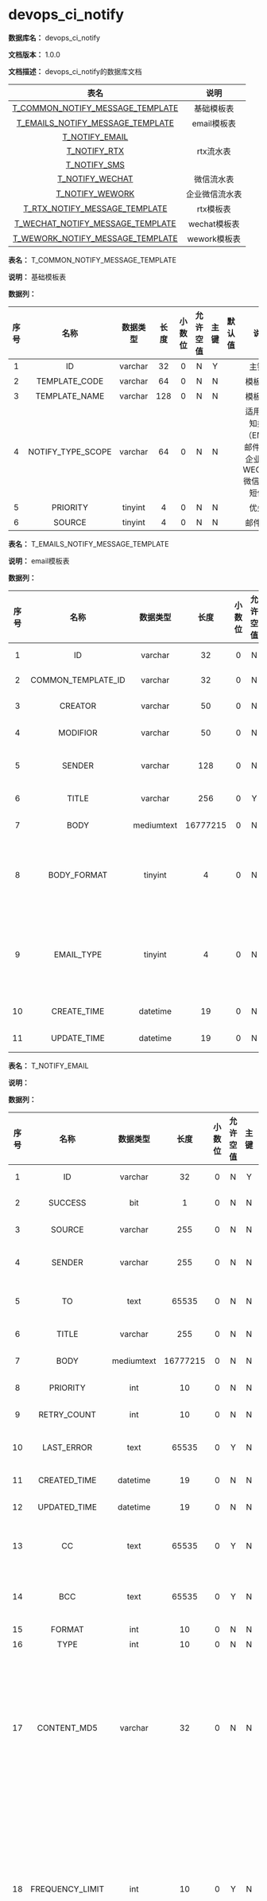 # devops\_ci\_notify

**数据库名：** devops\_ci\_notify

**文档版本：** 1.0.0

**文档描述：** devops\_ci\_notify的数据库文档

|                            表名                            |     说明    |
| :------------------------------------------------------: | :-------: |
| [T\_COMMON\_NOTIFY\_MESSAGE\_TEMPLATE](broken-reference) |   基础模板表   |
| [T\_EMAILS\_NOTIFY\_MESSAGE\_TEMPLATE](broken-reference) |  email模板表 |
|           [T\_NOTIFY\_EMAIL](broken-reference)           |           |
|            [T\_NOTIFY\_RTX](broken-reference)            |   rtx流水表  |
|            [T\_NOTIFY\_SMS](broken-reference)            |           |
|           [T\_NOTIFY\_WECHAT](broken-reference)          |   微信流水表   |
|           [T\_NOTIFY\_WEWORK](broken-reference)          |  企业微信流水表  |
|   [T\_RTX\_NOTIFY\_MESSAGE\_TEMPLATE](broken-reference)  |   rtx模板表  |
| [T\_WECHAT\_NOTIFY\_MESSAGE\_TEMPLATE](broken-reference) | wechat模板表 |
| [T\_WEWORK\_NOTIFY\_MESSAGE\_TEMPLATE](broken-reference) | wework模板表 |

**表名：** T\_COMMON\_NOTIFY\_MESSAGE\_TEMPLATE

**说明：** 基础模板表

**数据列：**

|  序号 |          名称         |   数据类型  |  长度 | 小数位 | 允许空值 |  主键 | 默认值 |                    说明                    |
| :-: | :-----------------: | :-----: | :-: | :-: | :--: | :-: | :-: | :--------------------------------------: |
|  1  |          ID         | varchar |  32 |  0  |   N  |  Y  |     |                   主键ID                   |
|  2  |    TEMPLATE\_CODE   | varchar |  64 |  0  |   N  |  N  |     |                   模板代码                   |
|  3  |    TEMPLATE\_NAME   | varchar | 128 |  0  |   N  |  N  |     |                   模板名称                   |
|  4  | NOTIFY\_TYPE\_SCOPE | varchar |  64 |  0  |   N  |  N  |     | 适用的通知类型（EMAIL:邮件RTX:企业微信WECHAT:微信SMS:短信） |
|  5  |       PRIORITY      | tinyint |  4  |  0  |   N  |  N  |     |                    优先级                   |
|  6  |        SOURCE       | tinyint |  4  |  0  |   N  |  N  |     |                   邮件来源                   |

**表名：** T\_EMAILS\_NOTIFY\_MESSAGE\_TEMPLATE

**说明：** email模板表

**数据列：**

|  序号 |          名称          |    数据类型    |    长度    | 小数位 | 允许空值 |  主键 |         默认值        |         说明         |
| :-: | :------------------: | :--------: | :------: | :-: | :--: | :-: | :----------------: | :----------------: |
|  1  |          ID          |   varchar  |    32    |  0  |   N  |  Y  |                    |        主键ID        |
|  2  | COMMON\_TEMPLATE\_ID |   varchar  |    32    |  0  |   N  |  N  |                    |        模板ID        |
|  3  |        CREATOR       |   varchar  |    50    |  0  |   N  |  N  |                    |         创建者        |
|  4  |       MODIFIOR       |   varchar  |    50    |  0  |   N  |  N  |                    |         修改者        |
|  5  |        SENDER        |   varchar  |    128   |  0  |   N  |  N  |       DevOps       |        邮件发送者       |
|  6  |         TITLE        |   varchar  |    256   |  0  |   Y  |  N  |                    |        邮件标题        |
|  7  |         BODY         | mediumtext | 16777215 |  0  |   N  |  N  |                    |        邮件内容        |
|  8  |     BODY\_FORMAT     |   tinyint  |     4    |  0  |   N  |  N  |                    | 邮件格式（0:文本1:html网页） |
|  9  |      EMAIL\_TYPE     |   tinyint  |     4    |  0  |   N  |  N  |                    | 邮件类型（0:外部邮件1:内部邮件） |
|  10 |     CREATE\_TIME     |  datetime  |    19    |  0  |   N  |  N  | CURRENT\_TIMESTAMP |        创建时间        |
|  11 |     UPDATE\_TIME     |  datetime  |    19    |  0  |   N  |  N  | CURRENT\_TIMESTAMP |        更新时间        |

**表名：** T\_NOTIFY\_EMAIL

**说明：**

**数据列：**

|  序号 |        名称        |    数据类型    |    长度    | 小数位 | 允许空值 |  主键 | 默认值 |               说明              |
| :-: | :--------------: | :--------: | :------: | :-: | :--: | :-: | :-: | :---------------------------: |
|  1  |        ID        |   varchar  |    32    |  0  |   N  |  Y  |     |              主键ID             |
|  2  |      SUCCESS     |     bit    |     1    |  0  |   N  |  N  |     |              是否成功             |
|  3  |      SOURCE      |   varchar  |    255   |  0  |   N  |  N  |     |              邮件来源             |
|  4  |      SENDER      |   varchar  |    255   |  0  |   N  |  N  |     |             邮件发送者             |
|  5  |        TO        |    text    |   65535  |  0  |   N  |  N  |     |             邮件接收者             |
|  6  |       TITLE      |   varchar  |    255   |  0  |   N  |  N  |     |              邮件标题             |
|  7  |       BODY       | mediumtext | 16777215 |  0  |   N  |  N  |     |              邮件内容             |
|  8  |     PRIORITY     |     int    |    10    |  0  |   N  |  N  |     |              优先级              |
|  9  |   RETRY\_COUNT   |     int    |    10    |  0  |   N  |  N  |     |              重试次数             |
|  10 |    LAST\_ERROR   |    text    |   65535  |  0  |   Y  |  N  |     |             最后错误内容            |
|  11 |   CREATED\_TIME  |  datetime  |    19    |  0  |   N  |  N  |     |              创建时间             |
|  12 |   UPDATED\_TIME  |  datetime  |    19    |  0  |   N  |  N  |     |              更新时间             |
|  13 |        CC        |    text    |   65535  |  0  |   Y  |  N  |     |            邮件抄送接收者            |
|  14 |        BCC       |    text    |   65535  |  0  |   Y  |  N  |     |            邮件密送接收者            |
|  15 |      FORMAT      |     int    |    10    |  0  |   N  |  N  |     |               格式              |
|  16 |       TYPE       |     int    |    10    |  0  |   N  |  N  |     |               类型              |
|  17 |   CONTENT\_MD5   |   varchar  |    32    |  0  |   N  |  N  |     | 内容md5值，由title和body计算得，频率限制时使用 |
|  18 | FREQUENCY\_LIMIT |     int    |    10    |  0  |   Y  |  N  |     |   频率限制时长，单位分钟，即n分钟内不重发成功的消息   |
|  19 |   TOF\_SYS\_ID   |   varchar  |    20    |  0  |   Y  |  N  |     |            tof系统id            |
|  20 |   FROM\_SYS\_ID  |   varchar  |    20    |  0  |   Y  |  N  |     |           发送消息的系统id           |
|  21 |   DelaySeconds   |     int    |    10    |  0  |   Y  |  N  |     |           延迟发送的时间，秒           |

**表名：** T\_NOTIFY\_RTX

**说明：** rtx流水表

**数据列：**

|  序号 |        名称        |   数据类型   |   长度  | 小数位 | 允许空值 |  主键 | 默认值 |               说明              |
| :-: | :--------------: | :------: | :---: | :-: | :--: | :-: | :-: | :---------------------------: |
|  1  |        ID        |  varchar |   32  |  0  |   N  |  Y  |     |              主键ID             |
|  2  |     BATCH\_ID    |  varchar |   32  |  0  |   N  |  N  |     |           RTX通知批次ID           |
|  3  |      SUCCESS     |    bit   |   1   |  0  |   N  |  N  |     |              是否成功             |
|  4  |      SOURCE      |  varchar |  255  |  0  |   N  |  N  |     |              邮件来源             |
|  5  |      SENDER      |  varchar |  255  |  0  |   N  |  N  |     |             邮件发送者             |
|  6  |     RECEIVERS    |   text   | 65535 |  0  |   N  |  N  |     |             通知接收者             |
|  7  |       TITLE      |  varchar |  255  |  0  |   N  |  N  |     |              邮件标题             |
|  8  |       BODY       |   text   | 65535 |  0  |   N  |  N  |     |              邮件内容             |
|  9  |     PRIORITY     |    int   |   10  |  0  |   N  |  N  |     |              优先级              |
|  10 |   RETRY\_COUNT   |    int   |   10  |  0  |   N  |  N  |     |              重试次数             |
|  11 |    LAST\_ERROR   |   text   | 65535 |  0  |   Y  |  N  |     |             最后错误内容            |
|  12 |   CREATED\_TIME  | datetime |   19  |  0  |   N  |  N  |     |              创建时间             |
|  13 |   UPDATED\_TIME  | datetime |   19  |  0  |   N  |  N  |     |              更新时间             |
|  14 |   CONTENT\_MD5   |  varchar |   32  |  0  |   N  |  N  |     | 内容md5值，由title和body计算得，频率限制时使用 |
|  15 | FREQUENCY\_LIMIT |    int   |   10  |  0  |   Y  |  N  |     |   频率限制时长，单位分钟，即n分钟内不重发成功的消息   |
|  16 |   TOF\_SYS\_id   |  varchar |   20  |  0  |   Y  |  N  |     |            tof系统id            |
|  17 |   FROM\_SYS\_ID  |  varchar |   20  |  0  |   Y  |  N  |     |           发送消息的系统id           |
|  18 |   DelaySeconds   |    int   |   10  |  0  |   Y  |  N  |     |           延迟发送的时间，秒           |

**表名：** T\_NOTIFY\_SMS

**说明：**

**数据列：**

|  序号 |         名称        |   数据类型   |   长度  | 小数位 | 允许空值 |  主键 | 默认值 |               说明              |
| :-: | :---------------: | :------: | :---: | :-: | :--: | :-: | :-: | :---------------------------: |
|  1  |         ID        |  varchar |   32  |  0  |   N  |  Y  |     |              主键ID             |
|  2  |      SUCCESS      |    bit   |   1   |  0  |   N  |  N  |     |              是否成功             |
|  3  |       SOURCE      |  varchar |  255  |  0  |   N  |  N  |     |              邮件来源             |
|  4  |       SENDER      |  varchar |  255  |  0  |   N  |  N  |     |             邮件发送者             |
|  5  |     RECEIVERS     |   text   | 65535 |  0  |   N  |  N  |     |             通知接收者             |
|  6  |        BODY       |   text   | 65535 |  0  |   N  |  N  |     |              邮件内容             |
|  7  |      PRIORITY     |    int   |   10  |  0  |   N  |  N  |     |              优先级              |
|  8  |    RETRY\_COUNT   |    int   |   10  |  0  |   N  |  N  |     |              重试次数             |
|  9  |    LAST\_ERROR    |   text   | 65535 |  0  |   Y  |  N  |     |             最后错误内容            |
|  10 |   CREATED\_TIME   | datetime |   19  |  0  |   N  |  N  |     |              创建时间             |
|  11 |   UPDATED\_TIME   | datetime |   19  |  0  |   N  |  N  |     |              更新时间             |
|  12 |     BATCH\_ID     |  varchar |   32  |  0  |   N  |  N  |     |             通知批次ID            |
|  13 | T\_NOTIFY\_SMScol |  varchar |   45  |  0  |   Y  |  N  |     |                               |
|  14 |    CONTENT\_MD5   |  varchar |   32  |  0  |   N  |  N  |     | 内容md5值，由title和body计算得，频率限制时使用 |
|  15 |  FREQUENCY\_LIMIT |    int   |   10  |  0  |   Y  |  N  |     |   频率限制时长，单位分钟，即n分钟内不重发成功的消息   |
|  16 |    TOF\_SYS\_ID   |  varchar |   20  |  0  |   Y  |  N  |     |            tof系统id            |
|  17 |   FROM\_SYS\_ID   |  varchar |   20  |  0  |   Y  |  N  |     |           发送消息的系统id           |
|  18 |    DelaySeconds   |    int   |   10  |  0  |   Y  |  N  |     |           延迟发送的时间，秒           |

**表名：** T\_NOTIFY\_WECHAT

**说明：** 微信流水表

**数据列：**

|  序号 |        名称        |   数据类型   |   长度  | 小数位 | 允许空值 |  主键 | 默认值 |               说明              |
| :-: | :--------------: | :------: | :---: | :-: | :--: | :-: | :-: | :---------------------------: |
|  1  |        ID        |  varchar |   32  |  0  |   N  |  Y  |     |              主键ID             |
|  2  |      SUCCESS     |    bit   |   1   |  0  |   N  |  N  |     |              是否成功             |
|  3  |      SOURCE      |  varchar |  255  |  0  |   N  |  N  |     |              邮件来源             |
|  4  |      SENDER      |  varchar |  255  |  0  |   N  |  N  |     |             邮件发送者             |
|  5  |     RECEIVERS    |   text   | 65535 |  0  |   N  |  N  |     |             通知接收者             |
|  6  |       BODY       |   text   | 65535 |  0  |   N  |  N  |     |              邮件内容             |
|  7  |     PRIORITY     |    int   |   10  |  0  |   N  |  N  |     |              优先级              |
|  8  |   RETRY\_COUNT   |    int   |   10  |  0  |   N  |  N  |     |              重试次数             |
|  9  |    LAST\_ERROR   |   text   | 65535 |  0  |   Y  |  N  |     |             最后错误内容            |
|  10 |   CREATED\_TIME  | datetime |   19  |  0  |   N  |  N  |     |              创建时间             |
|  11 |   UPDATED\_TIME  | datetime |   19  |  0  |   N  |  N  |     |              更新时间             |
|  12 |   CONTENT\_MD5   |  varchar |   32  |  0  |   N  |  N  |     | 内容md5值，由title和body计算得，频率限制时使用 |
|  13 | FREQUENCY\_LIMIT |    int   |   10  |  0  |   Y  |  N  |     |   频率限制时长，单位分钟，即n分钟内不重发成功的消息   |
|  14 |   TOF\_SYS\_ID   |  varchar |   20  |  0  |   Y  |  N  |     |            tof系统id            |
|  15 |   FROM\_SYS\_ID  |  varchar |   20  |  0  |   Y  |  N  |     |           发送消息的系统id           |
|  16 |   DelaySeconds   |    int   |   10  |  0  |   Y  |  N  |     |           延迟发送的时间，秒           |

**表名：** T\_NOTIFY\_WEWORK

**说明：** 企业微信流水表

**数据列：**

|  序号 |       名称      |   数据类型   |   长度  | 小数位 | 允许空值 |  主键 |          默认值          |   说明   |
| :-: | :-----------: | :------: | :---: | :-: | :--: | :-: | :-------------------: | :----: |
|  1  |       ID      |  bigint  |   20  |  0  |   N  |  Y  |                       |  主键ID  |
|  2  |    SUCCESS    |    bit   |   1   |  0  |   N  |  N  |                       |  是否成功  |
|  3  |   RECEIVERS   |   text   | 65535 |  0  |   N  |  N  |                       |  通知接收者 |
|  4  |      BODY     |   text   | 65535 |  0  |   N  |  N  |                       |  邮件内容  |
|  5  |  LAST\_ERROR  |   text   | 65535 |  0  |   Y  |  N  |                       | 最后错误内容 |
|  6  | CREATED\_TIME | datetime |   26  |  0  |   Y  |  N  | CURRENT\_TIMESTAMP(6) |  创建时间  |
|  7  | UPDATED\_TIME | datetime |   26  |  0  |   Y  |  N  | CURRENT\_TIMESTAMP(6) |  更新时间  |

**表名：** T\_RTX\_NOTIFY\_MESSAGE\_TEMPLATE

**说明：** rtx模板表

**数据列：**

|  序号 |          名称          |    数据类型    |    长度    | 小数位 | 允许空值 |  主键 |         默认值        |   说明  |
| :-: | :------------------: | :--------: | :------: | :-: | :--: | :-: | :----------------: | :---: |
|  1  |          ID          |   varchar  |    32    |  0  |   N  |  Y  |                    |  主键ID |
|  2  | COMMON\_TEMPLATE\_ID |   varchar  |    32    |  0  |   N  |  N  |                    |  模板ID |
|  3  |        CREATOR       |   varchar  |    50    |  0  |   N  |  N  |                    |  创建者  |
|  4  |       MODIFIOR       |   varchar  |    50    |  0  |   N  |  N  |                    |  修改者  |
|  5  |        SENDER        |   varchar  |    128   |  0  |   N  |  N  |       DevOps       | 邮件发送者 |
|  6  |         TITLE        |   varchar  |    256   |  0  |   Y  |  N  |                    |  邮件标题 |
|  7  |         BODY         | mediumtext | 16777215 |  0  |   N  |  N  |                    |  邮件内容 |
|  8  |     CREATE\_TIME     |  datetime  |    19    |  0  |   N  |  N  | CURRENT\_TIMESTAMP |  创建时间 |
|  9  |     UPDATE\_TIME     |  datetime  |    19    |  0  |   N  |  N  | CURRENT\_TIMESTAMP |  更新时间 |

**表名：** T\_WECHAT\_NOTIFY\_MESSAGE\_TEMPLATE

**说明：** wechat模板表

**数据列：**

|  序号 |          名称          |    数据类型    |    长度    | 小数位 | 允许空值 |  主键 |         默认值        |   说明  |
| :-: | :------------------: | :--------: | :------: | :-: | :--: | :-: | :----------------: | :---: |
|  1  |          ID          |   varchar  |    32    |  0  |   N  |  Y  |                    |  主键ID |
|  2  | COMMON\_TEMPLATE\_ID |   varchar  |    32    |  0  |   N  |  N  |                    |  模板ID |
|  3  |        CREATOR       |   varchar  |    50    |  0  |   N  |  N  |                    |  创建者  |
|  4  |       MODIFIOR       |   varchar  |    50    |  0  |   N  |  N  |                    |  修改者  |
|  5  |        SENDER        |   varchar  |    128   |  0  |   N  |  N  |       DevOps       | 邮件发送者 |
|  6  |         TITLE        |   varchar  |    256   |  0  |   Y  |  N  |                    |  邮件标题 |
|  7  |         BODY         | mediumtext | 16777215 |  0  |   N  |  N  |                    |  邮件内容 |
|  8  |     CREATE\_TIME     |  datetime  |    19    |  0  |   N  |  N  | CURRENT\_TIMESTAMP |  创建时间 |
|  9  |     UPDATE\_TIME     |  datetime  |    19    |  0  |   N  |  N  | CURRENT\_TIMESTAMP |  更新时间 |

**表名：** T\_WEWORK\_NOTIFY\_MESSAGE\_TEMPLATE

**说明：** wework模板表

**数据列：**

|  序号 |          名称          |    数据类型    |    长度    | 小数位 | 允许空值 |  主键 |          默认值          |   说明  |
| :-: | :------------------: | :--------: | :------: | :-: | :--: | :-: | :-------------------: | :---: |
|  1  |          ID          |   varchar  |    32    |  0  |   N  |  Y  |                       |  主键ID |
|  2  | COMMON\_TEMPLATE\_ID |   varchar  |    32    |  0  |   N  |  N  |                       |  模板ID |
|  3  |        CREATOR       |   varchar  |    50    |  0  |   N  |  N  |                       |  创建者  |
|  4  |       MODIFIOR       |   varchar  |    50    |  0  |   N  |  N  |                       |  修改者  |
|  5  |        SENDER        |   varchar  |    128   |  0  |   N  |  N  |         DevOps        | 邮件发送者 |
|  6  |         TITLE        |   varchar  |    256   |  0  |   Y  |  N  |                       |  邮件标题 |
|  7  |         BODY         | mediumtext | 16777215 |  0  |   N  |  N  |                       |  邮件内容 |
|  8  |     CREATE\_TIME     |  datetime  |    26    |  0  |   N  |  N  | CURRENT\_TIMESTAMP(6) |  创建时间 |
|  9  |     UPDATE\_TIME     |  datetime  |    26    |  0  |   Y  |  N  |                       |  更新时间 |
